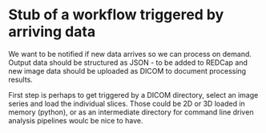 # Stub of a workflow triggered by arriving data

We want to be notified if new data arrives so we can process on demand. Output data should be structured as JSON - to be added to REDCap and new image data should be uploaded as DICOM to document processing results.

First step is perhaps to get triggered by a DICOM directory, select an image series and load the individual slices. Those could be 2D or 3D loaded in memory (python), or as an intermediate directory for command line driven analysis pipelines woulc be nice to have.

